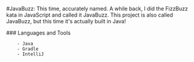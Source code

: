 #JavaBuzz: This time, accurately named.
A while back, I did the FizzBuzz kata in JavaScript and called it JavaBuzz. This project is also called JavaBuzz,
but this time it's actually built in Java!

### Languages and Tools
```
    - Java
    - Gradle
    - IntelliJ
```